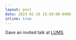 ```yaml
---
layout: post
date: 2023-02-20 15:59:00-0400
inline: true
---
```


Gave an invited talk at [LUMS](https://sbasse.lums.edu.pk/).